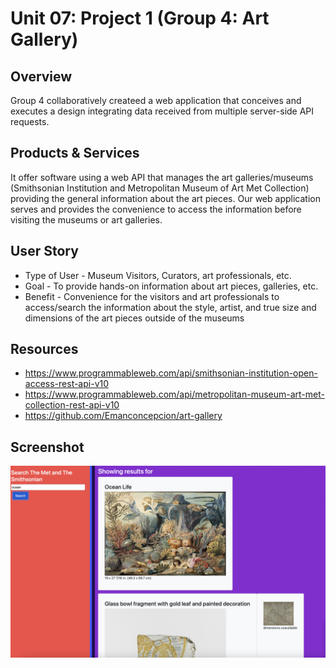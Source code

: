 # Unit 07: Project 1 (Group 4: Art Gallery)

## Overview

Group 4 collaboratively createed a web application that conceives and executes a design integrating data received from multiple server-side API requests.

## Products & Services

It offer software using a web API that manages the art galleries/museums (Smithsonian Institution and Metropolitan Museum of Art Met Collection) providing the general information about the art pieces. Our web application serves and provides the convenience to access the information before visiting the museums or art galleries.

## User Story

- Type of User - Museum Visitors, Curators, art professionals, etc.
- Goal - To provide hands-on information about art pieces, galleries, etc.
- Benefit - Convenience for the visitors and art professionals to access/search the information about the style, artist, and true size and dimensions of the art pieces outside of the museums

## Resources

- https://www.programmableweb.com/api/smithsonian-institution-open-access-rest-api-v10
- https://www.programmableweb.com/api/metropolitan-museum-art-met-collection-rest-api-v10
- https://github.com/Emanconcepcion/art-gallery

## Screenshot

![](./assests/homepage.png)
